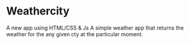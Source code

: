 # Weathercity
A new app using HTML/CSS &amp; Js
A simple weather app that returns the weather for the any given cty at the particular moment.
